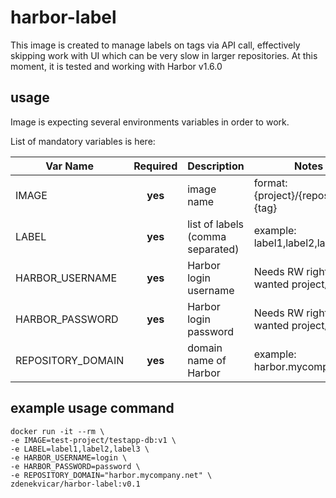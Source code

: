 # harbor-label
This image is created to manage labels on tags via API call, effectively skipping work with UI which can be very slow in larger repositories.
At this moment, it is tested and working with Harbor v1.6.0

## usage
Image is expecting several environments variables in order to work.

List of mandatory variables is here:

 Var Name | Required | Description | Notes |
| -------------------- | :------: | ---------- | ------------- |
| IMAGE | **yes** | image name    | format: {project}/{repository}:{tag} |
| LABEL | **yes** | list of labels (comma separated)   | example: label1,label2,label3 |
| HARBOR_USERNAME | **yes** | Harbor login username | Needs RW rights to wanted project/repo |
| HARBOR_PASSWORD | **yes** | Harbor login password| Needs RW rights to wanted project/repo |
| REPOSITORY_DOMAIN | **yes** | domain name of Harbor | example: harbor.mycompany.net |

## example usage command
```
docker run -it --rm \
-e IMAGE=test-project/testapp-db:v1 \
-e LABEL=label1,label2,label3 \
-e HARBOR_USERNAME=login \
-e HARBOR_PASSWORD=password \
-e REPOSITORY_DOMAIN="harbor.mycompany.net" \
zdenekvicar/harbor-label:v0.1
```